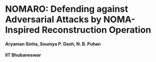 # NOMARO: Defending against Adversarial Attacks by NOMA-Inspired Reconstruction Operation
#### Aryaman Sinha, Soumya P. Dash, N. B. Puhan
#### IIT Bhubaneswar
